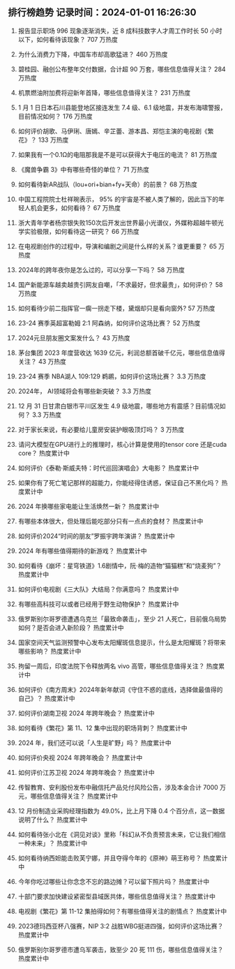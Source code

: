 
## 排行榜趋势 记录时间：2024-01-01 16:26:30
  
  1. 报告显示职场 996 现象逐渐消失，近 8 成科技数字人才周工作时长 50 小时以下，如何看待该现象？ 707 万热度
    
  2. 为什么消费力下降，中国车市却高歌猛进？ 460 万热度
    
  3. 碧桂园、融创公布整年交付数据，合计超 90 万套，哪些信息值得关注？ 284 万热度
    
  4. 机票燃油附加费将迎新年首降，哪些信息值得关注？ 231 万热度
    
  5. 1 月 1 日日本石川县能登地区接连发生 7.4 级、6.1 级地震，并发布海啸警报，目前情况如何？ 176 万热度
    
  6. 如何评价胡歌、马伊琍、唐嫣、辛芷蕾、游本昌、郑恺主演的电视剧《繁花》？ 133 万热度
    
  7. 如果我有一个0.1Ω的电阻那我是不是可以获得大于电压的电流？ 81 万热度
    
  8. 《魔兽争霸 3》中有哪些奇怪的单位？ 71 万热度
    
  9. 如何看待新AR战队（lou+ori+bian+fy+天命）的前景？ 68 万热度
    
  10. 中国工程院院士杜祥琬表示， 95% 的宇宙是不被人类了解的，因此当下的年轻人机会更多，如何看待？ 67 万热度
    
  11. 浙大青年学者杨宗银失败150次后开发出世界最小光谱仪，外媒称超越牛顿光学实验极限，如何看待这一研究？ 66 万热度
    
  12. 在电视剧创作的过程中，导演和编剧之间是什么样的关系？谁更重要？ 65 万热度
    
  13. 2024年的跨年夜你是怎么过的，可以分享一下吗？ 58 万热度
    
  14. 国产新能源车越卖越贵引网友自嘲，「不求最好，但求最贵」，如何评价？ 58 万热度
    
  15. 如何看待少前二指挥官一瘸一拐走下楼，黛烟却只是看向窗外? 57 万热度
    
  16. 23-24 赛季英超富勒姆 2:1 阿森纳，如何评价这场比赛？ 52 万热度
    
  17. 2024元旦朋友圈文案发什么？ 43 万热度
    
  18. 茅台集团 2023 年度营收达 1639 亿元，利润总额首破千亿元，哪些信息值得关注？ 43 万热度
    
  19. 23-24 赛季 NBA湖人 109:129 鹈鹕，如何评价这场比赛？ 3.3 万热度
    
  20. 2024年， AI领域将会有哪些新突破？ 3.3 万热度
    
  21. 12 月 31 日甘肃白银市平川区发生 4.9 级地震，哪些地方有震感？目前情况如何？ 3.3 万热度
    
  22. 对于家长来说，有必要给儿童房安装护眼吸顶灯吗？ 3 万热度
    
  23. 请问大模型在GPU进行上的推理时，核心计算是使用的tensor core 还是cuda core？ 热度累计中
    
  24. 如何评价《泰勒·斯威夫特：时代巡回演唱会》大电影？ 热度累计中
    
  25. 如果你有了死亡笔记那样的超能力，你能经得住诱惑，保证自己不黑化吗？ 热度累计中
    
  26. 2024 年换哪些家电能让生活焕然一新？ 热度累计中
    
  27. 有哪些本体很大，但处理后能吃部分只有一点点的食材？ 热度累计中
    
  28. 如何评价2024“时间的朋友”罗振宇跨年演讲？ 热度累计中
    
  29. 2024 年有哪些值得期待的新游戏？ 热度累计中
    
  30. 如何看待《崩坏：星穹铁道》1.6剧情中，阮·梅的造物“猫猫糕”和“烧麦狗”？ 热度累计中
    
  31. 如何评价电视剧《三大队》大结局？你满意吗？ 热度累计中
    
  32. 有哪些高科技可以或者已经用于野生动物保护？ 热度累计中
    
  33. 俄罗斯别尔哥罗德遭遇乌克兰「最致命袭击」，至少 21 人死亡，目前俄乌局势如何？是否会进入新阶段？ 热度累计中
    
  34. 国家空间天气监测预警中心发布太阳耀斑信息提示，什么是太阳耀斑？将带来哪些影响？ 热度累计中
    
  35. 拘留一周后，印度法院下令释放两名 vivo 高管，哪些信息值得关注？ 热度累计中
    
  36. 如何评价《南方周末》2024年新年献词《守住不惑的底线，选择做最值得的自己》？ 热度累计中
    
  37. 如何评价湖南卫视 2024 年跨年晚会？ 热度累计中
    
  38. 如何看待《繁花》第 11、12 集中出现的职场背刺？ 热度累计中
    
  39. 2024 年，我们还可以说「人生是旷野」吗？ 热度累计中
    
  40. 如何评价央视 2024 年跨年晚会？ 热度累计中
    
  41. 如何评价江苏卫视 2024 年跨年晚会？ 热度累计中
    
  42. 传智教育、安利股份发布中融信托产品兑付风险公告，涉及本金合计 7000 万元，哪些信息值得关注？ 热度累计中
    
  43. 12 月份制造业采购经理指数为 49.0%，比上月下降 0.4 个百分点，这一数据说明了什么？ 热度累计中
    
  44. 如何看待张小北在《洞见对谈》里称「科幻从不负责预言未来，它让我们相信一种未来」？ 热度累计中
    
  45. 如何看待纳西妲能击败芙宁娜，并且夺得今年的《原神》萌王称号？ 热度累计中
    
  46. 今年你吃过哪些让你念念不忘的路边摊？可以留下照片吗？ 热度累计中
    
  47. 十部门要求加快建设紧密型县域医共体，哪些信息值得关注？ 热度累计中
    
  48. 电视剧《繁花》第 11-12 集拍得如何？有哪些值得关注的剧情点？ 热度累计中
    
  49. 2023德玛西亚杯八强赛，NIP 3:2 战胜WBG挺进四强，如何评价这场比赛？ 热度累计中
    
  50. 俄罗斯别尔哥罗德市遭乌军袭击，致至少 20 死 111 伤，哪些信息值得关注？ 热度累计中
    